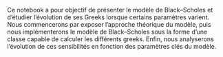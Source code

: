 Ce notebook a pour objectif de présenter le modèle de Black–Scholes et d’étudier l’évolution de ses Greeks lorsque certains paramètres varient. Nous commencerons par exposer l’approche théorique du modèle, puis nous implémenterons le modèle de Black–Scholes sous la forme d’une classe capable de calculer les différents greeks. Enfin, nous analyserons l’évolution de ces sensibilités en fonction des paramètres clés du modèle.
